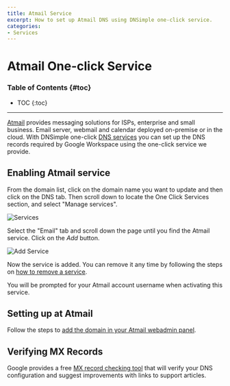 ```yaml
---
title: Atmail Service
excerpt: How to set up Atmail DNS using DNSimple one-click service.
categories:
- Services
---
```


# Atmail One-click Service

### Table of Contents {#toc}

* TOC
{:toc}

---

[Atmail](http://atmail.com/) provides messaging solutions for ISPs, enterprise and small business. Email server, webmail and calendar deployed on-premise or in the cloud. With DNSimple one-click [DNS services](/categories/services/) you can set up the DNS records required by Google Workspace using the one-click service we provide.


## Enabling Atmail service

From the domain list, click on the domain name you want to update and then click on the DNS tab. Then scroll down to locate the One Click Services section, and select "Manage services".

![Services](/files/services-dns-page-add.png)

Select the "Email" tab and scroll down the page until you find the Atmail service. Click on the *Add* button.

![Add Service](/files/services-atmail.png)

Now the service is added. You can remove it any time by following the steps on [how to remove a service](/articles/services/#removing-services).

<info>
You will be prompted for your Atmail account username when activating this service.
</info>


## Setting up at Atmail

Follow the steps to [add the domain in your Atmail webadmin panel](https://help.atmail.com/hc/en-us/articles/115003882667-adding-domains).

## Verifying MX Records

Google provides a free [MX record checking tool](https://toolbox.googleapps.com/apps/checkmx) that will verify your DNS configuration and suggest improvements with links to support articles.

